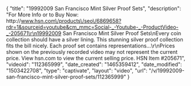 {
    "title": "19992009 San Francisco Mint Silver Proof Sets",
    "description": "For More Info or to Buy Now: http:\/\/www.hsn.com\/products\/seo\/6869658?rdr=1&sourceid=youtube&cm_mmc=Social-_-Youtube-_-ProductVideo-_-205671\r\n19992009 San Francisco Mint Silver Proof Sets\nEvery coin collection should have a silver lining. This stunning silver proof collection fits the bill nicely. Each proof set contains representations...\r\nPrices shown on the previously recorded video may not represent the current price.  View hsn.com to view the current selling price. HSN Item #205671",
    "videoid": "112365999",
    "date_created": "1465359412",
    "date_modified": "1503422708",
    "type": "captivate",
    "layout": "video",
    "url": "\/v\/19992009-san-francisco-mint-silver-proof-sets\/112365999"
}